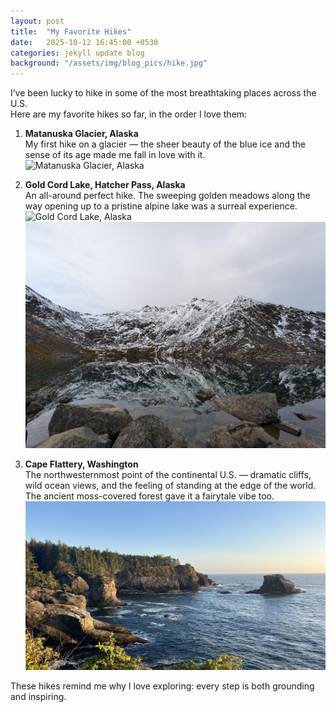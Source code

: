 ```yaml
---
layout: post
title:  "My Favorite Hikes"
date:   2025-10-12 16:45:00 +0530
categories: jekyll update blog
background: "/assets/img/blog_pics/hike.jpg"
---
```


I’ve been lucky to hike in some of the most breathtaking places across the U.S.  
Here are my favorite hikes so far, in the order I love them:  

1. **Matanuska Glacier, Alaska**  
   My first hike on a glacier — the sheer beauty of the blue ice and the sense of its age made me fall in love with it.  
   <img src="/assets/img/blog_pics/matnuska.jpg" class="img-fluid" alt="Matanuska Glacier, Alaska"/>  

2. **Gold Cord Lake, Hatcher Pass, Alaska**  
   An all-around perfect hike. The sweeping golden meadows along the way opening up to a pristine alpine lake was a surreal experience.  
   <img src="/assets/img/blog_pics/goldcord1.jpg" class="img-fluid" alt="Gold Cord Lake, Alaska"/>
   <img src="/assets/img/blog_pics/goldcord2.jpg" class="img-fluid" alt="Hike to Gold Cord Lake, Alaska"/>  


4. **Cape Flattery, Washington**  
   The northwesternmost point of the continental U.S. — dramatic cliffs, wild ocean views, and the feeling of standing at the edge of the world.  
   The ancient moss-covered forest gave it a fairytale vibe too.  
   <img src="/assets/img/blog_pics/cape_flattery.jpg" class="img-fluid" alt="Cape Flattery, Washington"/>  

These hikes remind me why I love exploring: every step is both grounding and inspiring.  

